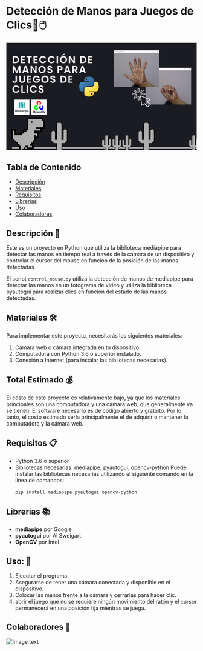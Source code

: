 # Detección de Manos para Juegos de Clics👋🖱️

![Image text](https://github.com/PhycomEspol/ClicManos/blob/main/Portada.png)

## Tabla de Contenido
- [Descripción](#descripción-)
- [Materiales](#materiales-)
- [Requisitos](#requisitos-)
- [Librerías](#librerías-)
- [Uso](#uso-)
- [Colaboradores](#colaboradores-)

## Descripción  📜 

Este es un proyecto en Python que utiliza la biblioteca mediapipe para detectar las manos en tiempo real a través de la cámara de un dispositivo y controlar el cursor del mouse en función de la posición de las manos detectadas.

El script `control_mouse.py` utiliza la detección de manos de mediapipe para detectar las manos en un fotograma de video y utiliza la biblioteca pyautogui para realizar clics en función del estado de las manos detectadas.

## Materiales 🛠️
Para implementar este proyecto, necesitarás los siguientes materiales:

1. Cámara web o cámara integrada en tu dispositivo.
2. Computadora con Python 3.6 o superior instalado.
3. Conexión a Internet (para instalar las bibliotecas necesarias).

## Total Estimado 💰
El costo de este proyecto es relativamente bajo, ya que los materiales principales son una computadora y una cámara web, que generalmente ya se tienen. El software necesario es de código abierto y gratuito. Por lo tanto, el costo estimado sería principalmente el de adquirir o mantener la computadora y la cámara web.

## Requisitos 📋
* Python 3.6 o superior
* Bibliotecas necesarias: mediapipe, pyautogui, opencv-python
  Puede instalar las bibliotecas necesarias utilizando el siguiente comando en la línea de comandos:
  ```py
  pip install mediapipe pyautogui opencv-python


## Librerias 📚
* **mediapipe** por Google
* **pyautogui** por Al Sweigart
* **OpenCV** por Intel

## Uso: 🚀
1. Ejecutar el programa.
2. Asegurarse de tener una cámara conectada y disponible en el dispositivo.
3. Colocar las manos frente a la cámara y cerrarlas para hacer clic.
4. abrir el juego que no se requiere ningún movimiento del ratón y el cursor permanecerá en una posición fija mientras se juega.

## Colaboradores 👥
![Image text](https://github.com/PhycomEspol/ClicManos/blob/main/Colaboradores.png)

